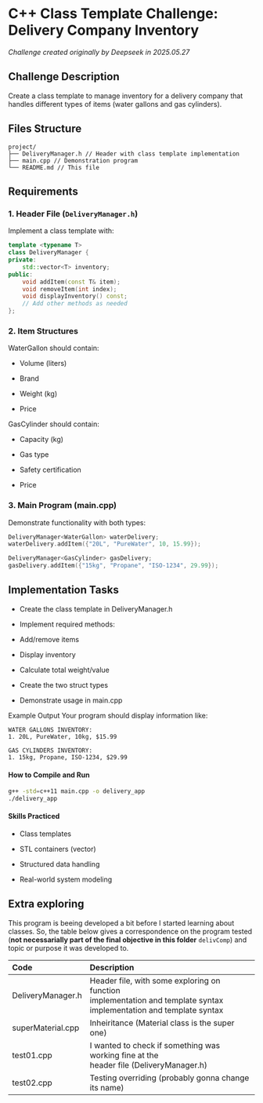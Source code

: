 # C++ Class Template Challenge: Delivery Company Inventory

_Challenge created originally by Deepseek in 2025.05.27_

## Challenge Description
Create a class template to manage inventory for a delivery company that handles different types of items (water gallons and gas cylinders).

## Files Structure
```
project/
├── DeliveryManager.h // Header with class template implementation
├── main.cpp // Demonstration program
└── README.md // This file
```

## Requirements

### 1. Header File (`DeliveryManager.h`)
Implement a class template with:
```cpp
template <typename T>
class DeliveryManager {
private:
    std::vector<T> inventory;
public:
    void addItem(const T& item);
    void removeItem(int index);
    void displayInventory() const;
    // Add other methods as needed
};
```

### 2. Item Structures
WaterGallon should contain:

- Volume (liters)

- Brand

- Weight (kg)

- Price

GasCylinder should contain:

- Capacity (kg)

- Gas type

- Safety certification

- Price

### 3. Main Program (main.cpp)
Demonstrate functionality with both types:

```cpp
DeliveryManager<WaterGallon> waterDelivery;
waterDelivery.addItem({"20L", "PureWater", 10, 15.99});

DeliveryManager<GasCylinder> gasDelivery;
gasDelivery.addItem({"15kg", "Propane", "ISO-1234", 29.99});
```

## Implementation Tasks
- Create the class template in DeliveryManager.h

- Implement required methods:

- Add/remove items

- Display inventory

- Calculate total weight/value

- Create the two struct types

- Demonstrate usage in main.cpp

Example Output
Your program should display information like:

```
WATER GALLONS INVENTORY:
1. 20L, PureWater, 10kg, $15.99

GAS CYLINDERS INVENTORY:
1. 15kg, Propane, ISO-1234, $29.99

```


#### How to Compile and Run

```bash
g++ -std=c++11 main.cpp -o delivery_app
./delivery_app
```

#### Skills Practiced
- Class templates

- STL containers (vector)

- Structured data handling

- Real-world system modeling


## Extra exploring

This program is beeing developed a bit before I started learning about classes. So, the table below gives a correspondence on the program tested (**not necessarially part of the final objective in this folder** ```delivComp```) and topic or purpose it was developed to.

| Code                  | Description                                   | 
|:-------------         |:--------------                               |
| DeliveryManager.h     | Header file, with some exploring on function <br> implementation and template syntax <br> implementation and template syntax      
| superMaterial.cpp     | Inheiritance (Material class is the super one)     |
| test01.cpp                | I wanted to check if something was working fine at the <br> header file (DeliveryManager.h)                              |
| test02.cpp            |   Testing overriding (probably gonna change its name)                     |

